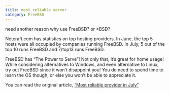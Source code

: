 ```yaml
---
title: most reliable server
category: FreeBSD
---
```

need another reason why use FreeBSD? or *BSD?

Netcraft.com has statistics on top hosting providers. In June, the top 5 hosts were all occupied by companies running FreeBSD. In July, 5 out of the top 10 runs FreeBSD and 7/top13 runs FreeBSD.

FreeBSD has “The Power to Serve”! Not only that, it’s great for home usage! While considering alternatives to Windows, and even alternative to Linux, try out FreeBSD since it won’t disappoint you! You do need to spend time to learn the OS though, or else you won’t be able to appreciate it.

You can read the original article, [“Most reliable provider in July”](http://news.netcraft.com/archives/2003/08/07/most_reliable_and_fastest_hosting_company_sites_during_july.html)
